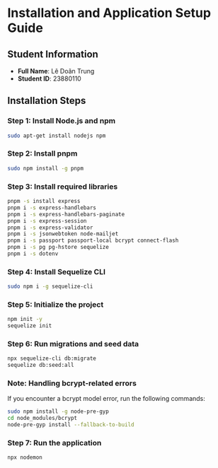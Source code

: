 # Installation and Application Setup Guide

## Student Information
- **Full Name**: Lê Doãn Trung  
- **Student ID**: 23880110  

## Installation Steps

### Step 1: Install Node.js and npm
```bash
sudo apt-get install nodejs npm
```

### Step 2: Install pnpm
```bash
sudo npm install -g pnpm
```

### Step 3: Install required libraries
```bash
pnpm -s install express
pnpm i -s express-handlebars
pnpm i -s express-handlebars-paginate
pnpm i -s express-session
pnpm i -s express-validator
pnpm i -s jsonwebtoken node-mailjet
pnpm i -s passport passport-local bcrypt connect-flash
pnpm i -s pg pg-hstore sequelize
pnpm i -s dotenv
```

### Step 4: Install Sequelize CLI
```bash
sudo npm i -g sequelize-cli
```

### Step 5: Initialize the project
```bash
npm init -y
sequelize init
```

### Step 6: Run migrations and seed data
```bash
npx sequelize-cli db:migrate
sequelize db:seed:all
```

### Note: Handling bcrypt-related errors
If you encounter a bcrypt model error, run the following commands:
```bash
sudo npm install -g node-pre-gyp
cd node_modules/bcrypt
node-pre-gyp install --fallback-to-build
```

### Step 7: Run the application
```bash
npx nodemon

